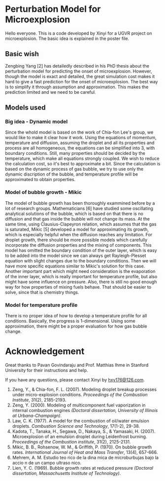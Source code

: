 # Perturbation Model for Microexplosion
Hello everyone. This is a code developed by Xinyi for a UGVR project on microexplosion. The basic idea is explained in the poster file.
## Basic wish
Zengbing Yang [2] has detailedly described in his PhD thesis about the perturbation model for predicting the onset of microexplosion.
However, though the model is exact and detailed, the great simulation cost makes it hard to give a fast prediction for the onset of microexplosion. The best way is to simplify it through assumption and approximation. This makes the prediction limited and we need to be careful.
## Models used
### Big idea - Dynamic model
Since the whold model is based on the work of Chia-fon Lee's group, we would like to make it clear how it work. Using the equations of momentum, temperature and diffusion, assuming the droplet and all its properties and process are all homogeneous, the equations can be simplified into 3, with boundary conditions. Still, many properties should be decided by the temperature, which make all equations strongly coupled.
We wish to reduce the calculation cost, so it's best to approximate a bit. Since the calculation is based on the dynamic process of gas bubble, we try to use only the dynamic discription of the bubble, and temperature profile will be approximated to obtain properties.
### Model of bubble growth - Mikic
The model of bubble growth has been thoroughly exammined before by a lot of research groups. Mathematicians [6] have studied some oscillating analytical solutions of the bubble, which is based on that there is no diffusion and that gas inside the bubble will not change its mass. At the same time, using Clausius-Clapeyron relation, which assumes that the gas is saturated, Mikic [5] developed a model for approximating its growth, which is especially helpful when the diffusion reaches any limitation.
For droplet growth, there should be more possible models which carefully incorporate the diffusion properties and the mixing of components. 
This model has omitted the boundary condition of the outer layer, which is easy to be added into the model since we can always get Rayleigh-Plesset equation with slight changes due to the boundary conditions. Then we will have more specific equations similar to Mikic's solution for this case.
Another important part which might need consideration is the evaporation of the inner layer, which is really important for temperature profile, but also might have some influence on pressure.
Also, there is still no good enough way for how properties of mixing fuels behave. That should be easier to solve, since that is chemistry things.
### Model for temperature profile
There is no proper idea of how to develop a temperature profile for all conditions. Basically, the progress is 1-dimensional. Using some approximation, there might be a proper evaluation for how gas bubble change.

# Acknowledgement
Great thanks to Pavan Govindaraju and Prof. Matthias Ihme in Stanford University for their instructions and help.

If you have any questions, please contact Xinyi by <hxy176@126.com>.

1. Zeng, Y., & Chia-fon, F. L. (2007). Modeling droplet breakup processes under micro-explosion conditions. *Proceedings of the Combustion Institute*, 31(2), 2185-2193.
2. Zeng, Y. (2000). Modeling of multicomponent fuel vaporization in internal combustion engines *(Doctoral dissertation, University of Illinois at Urbana-Champaign)*.
3. Law, C. K. (1977). A model for the combustion of oil/water emulsion droplets. *Combustion Science and Technology*, 17(1-2), 29-38.
4. Kadota, T., Tanaka, H., Segawa, D., Nakaya, S., & Yamasaki, H. (2007). Microexplosion of an emulsion droplet during Leidenfrost burning. *Proceedings of the Combustion institute*, 31(2), 2125-2131.
5. Mikic, B. B., Rohsenow, W. M., & Griffith, P. (1970). On bubble growth rates. *International Journal of Heat and Mass Transfer*, 13(4), 657-666.
6. Mehrem, A. M. Estudio teo rico de la dina mica de microburbujas bajo la accio n de un campo ultraso nico.
7. Lien, Y. C. (1969). Bubble growth rates at reduced pressure *(Doctoral dissertation, Massachusetts Institute of Technology)*.

